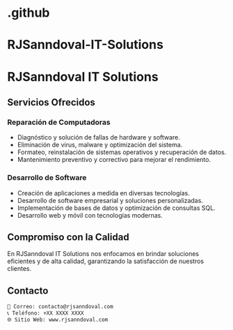 # .github

# RJSanndoval-IT-Solutions

# RJSanndoval IT Solutions

## Servicios Ofrecidos

### Reparación de Computadoras
- Diagnóstico y solución de fallas de hardware y software.
- Eliminación de virus, malware y optimización del sistema.
- Formateo, reinstalación de sistemas operativos y recuperación de datos.
- Mantenimiento preventivo y correctivo para mejorar el rendimiento.

### Desarrollo de Software
- Creación de aplicaciones a medida en diversas tecnologías.
- Desarrollo de software empresarial y soluciones personalizadas.
- Implementación de bases de datos y optimización de consultas SQL.
- Desarrollo web y móvil con tecnologías modernas.

## Compromiso con la Calidad
En RJSanndoval IT Solutions nos enfocamos en brindar soluciones eficientes y de alta calidad, garantizando la satisfacción de nuestros clientes.

## Contacto
```markdown
📧 Correo: contacto@rjsanndoval.com
📞 Teléfono: +XX XXXX XXXX
🌐 Sitio Web: www.rjsanndoval.com
```
